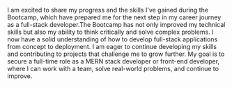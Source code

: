 I am excited to share my progress and the skills I've gained during the Bootcamp, which have prepared me for the next step in my career journey as a full-stack developer.The Bootcamp has not only improved my technical skills but also my ability to think critically and solve complex problems. I now have a solid understanding of how to develop full-stack applications from concept to deployment.
I am eager to continue developing my skills and contributing to projects that challenge me to grow further. My goal is to secure a full-time role as a MERN stack developer or front-end developer, where I can work with a team, solve real-world problems, and continue to improve.
